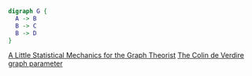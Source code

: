 ```dot
digraph G {
  A -> B
  B -> C
  B -> D
}
```
[A Little Statistical Mechanics for the Graph Theorist](https://arxiv.org/abs/0804.2468)
[The Colin de Verdire graph parameter](https://homepages.cwi.nl/~lex/files/cdvsurvey_new2.pdf)

